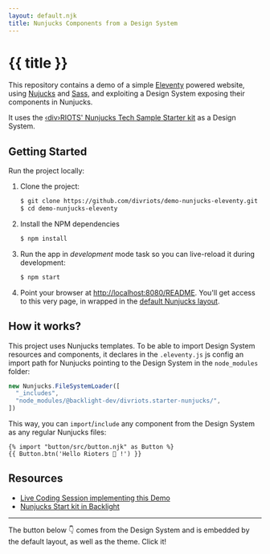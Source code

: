 ```yaml
---
layout: default.njk
title: Nunjucks Components from a Design System
---
```


# {{ title }}

This repository contains a demo of a simple [Eleventy](https://www.11ty.dev/) powered website, using [Nujucks](https://mozilla.github.io/nunjucks/) and [Sass](https://sass-lang.com/), and exploiting a Design System exposing their components in Nunjucks.

It uses the [‹div›RIOTS' Nunjucks Tech Sample Starter kit](https://github.com/divriots/starter-nunjucks) as a Design System.

## Getting Started

Run the project locally:

1. Clone the project:

   ```sh
   $ git clone https://github.com/divriots/demo-nunjucks-eleventy.git
   $ cd demo-nunjucks-eleventy
   ```

2. Install the NPM dependencies

   ```sh
   $ npm install
   ```

3. Run the app in *development* mode task so you can live-reload it during development:

   ```sh
   $ npm start
   ```

4. Point your browser at [http://localhost:8080/README](http://localhost:8080/README). You'll get access to this very page, in wrapped in the [default Nunjucks layout](https://github.com/divriots/demo-nunjucks-eleventy/blob/main/_includes/default.njk).

## How it works?

This project uses Nunjucks templates. To be able to import Design System resources and components, it declares in the `.eleventy.js` js config an import path for Nunjucks pointing to the Design System in the `node_modules` folder:

```js
new Nunjucks.FileSystemLoader([
  "_includes",
  "node_modules/@backlight-dev/divriots.starter-nunjucks/",
])
```

This way, you can `import`/`include` any component from the Design System as any regular Nunjucks files:

<!--
  We use raw Nunjucks instruction here, so the snippet is rendered by
  the 11ty app; but we also wrap it in HTML comments, so Github won't
  render it in the README preview.
-->
<!-- {% raw %} -->
```njk
{% import "button/src/button.njk" as Button %}
{{ Button.btn('Hello Rioters 🤘 !') }}
```
<!-- {% endraw %} -->

## Resources

- [Live Coding Session implementing this Demo](https://youtu.be/OQOv0ugW05o)
- [Nunjucks Start kit in Backlight](https://backlight.dev/doc/G9KcHezG3XVGa3tjILJI/readme/doc/index.njk?p=doc)

---

The button below 👇 comes from the Design System and is embedded by the default layout, as well as the theme. Click it!
